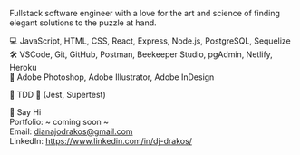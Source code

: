 Fullstack software engineer with a love for the art and science of finding elegant solutions to the puzzle at hand.

💻  JavaScript, HTML, CSS, React, Express, Node.js, PostgreSQL, Sequelize  
🛠️  VSCode, Git, GitHub, Postman, Beekeeper Studio, pgAdmin, Netlify, Heroku  
🎨  Adobe Photoshop, Adobe Illustrator, Adobe InDesign  
  
🧪 TDD 💚 (Jest, Supertest)  
  
👋 Say Hi  
Portfolio: ~ coming soon ~  
Email: dianajodrakos@gmail.com  
LinkedIn: https://www.linkedin.com/in/dj-drakos/
